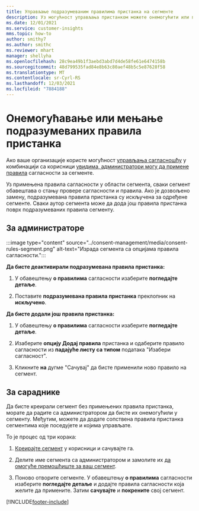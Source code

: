 ```yaml
---
title: Управљање подразумеваним правилима пристанка на сегменте
description: Уз могућност управљања пристанком можете онемогућити или променити подразумевана правила пристанка ако су омогућена заменивања.
ms.date: 12/01/2021
ms.service: customer-insights
mms.topic: how-to
author: smithy7
ms.author: smithc
ms.reviewer: mhart
manager: shellyha
ms.openlocfilehash: 28c9ea49b1f3aebd3abd7d4de58fe61e6474158b
ms.sourcegitcommit: 48d799535fad84e8b63c80aef48b5c5e87628f58
ms.translationtype: MT
ms.contentlocale: sr-Cyrl-RS
ms.lasthandoff: 12/03/2021
ms.locfileid: "7884188"
---
```

# <a name="disable-or-change-default-consent-rules"></a>Онемогућавање или мењање подразумеваних правила пристанка

Ако ваше организације користе могућност [управљања сагласношћу](../consent-management/overview.md) у комбинацији са корисници [увидима, администратори могу да примене правила](activate-consent.md) сагласности за сегменте. 

Уз примењена правила сагласности у области сегмента, сваки сегмент обавештава о стању провере сагласности и правила. Ако је дозвољено замену, подразумевана правила пристанка су искључена за одређене сегменте. Сваки аутор сегмента може да дода још правила пристанка поврх подразумеваних правила сегменту. 

## <a name="for-administrators"></a>За администраторе

:::image type="content" source="../consent-management/media/consent-rules-segment.png" alt-text="Израда сегмента са опцијама правила сагласности.":::

**Да бисте деактивирали подразумевана правила пристанка:**

1. У обавештењу **о правилима** сагласности изаберите **погледајте детаље**. 

1. Поставите **подразумевана правила пристанка** преклопник на **искључено**.

**Да бисте додали још правила пристанка:**

1. У обавештењу **о правилима** сагласности изаберите **погледајте детаље**. 

1. Изаберите **опцију Додај правила** пристанка и одаберите правило сагласности из **падајуће листу са типом** података "Изабери сагласност".

1. Кликните **на** дугме "Сачувај" да бисте применили ново правило на сегмент.

## <a name="for-contributors"></a>За сараднике

Да бисте креирали сегмент без примењених правила пристанка, морате да радите са администратором да бисте их онемогућили у сегменту. Међутим, можете да додате сопствена правила пристанка сегментима које поседујете и којима управљате.

То је процес од три корака: 
1. [Креирајте сегмент](segments.md) у корисници и сачувајте га. 

1. Делите име сегмента са администратором и замолите их [да омогуће премошћиште за ваш сегмент](activate-consent.md). 

1. Поново отворите сегменте. У обавештењу **о правилима** сагласности изаберите **погледајте детаље** и додајте правила сагласности која желите да примените. Затим **сачувајте** и **покрените** свој сегмент.



[!INCLUDE[footer-include](../includes/footer-banner.md)] 
